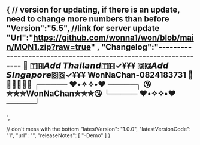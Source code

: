 {
// version for updating, if there is an update, need to change more numbers than before
"Version":"5.5",
//link for server update
"Url":"https://github.com/wonna1/won/blob/main/MON1.zip?raw=true" ,
"Changelog":"----------------------------------------------------------------
🚀
🇹🇭𝘼𝙙𝙙 𝙏𝙝𝙖𝙞𝙡𝙖𝙣𝙙🇹🇭✓¥¥¥
🇸🇬𝘼𝙙𝙙 𝙎𝙞𝙣𝙜𝙖𝙥𝙤𝙧𝙚🇸🇬✓¥¥¥
WonNaChan-0824183731
🥰🥰🥰🥰🥰🥰
┌───── ❤︎•✧✧•❤︎ ─────┐
 😘✯✯✯WonNaChan✯✯✯😘
└───── ❤︎•✧✧•❤︎ ─────┘
------------------------------------------------------------------------------

",
 
 
 
 
 
 
// don't mess with the bottom
"latestVersion": "1.0.0",
"latestVersionCode": "1",
"url": "",
 "releaseNotes": [
 "-Demo"
  ]
}
